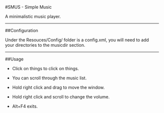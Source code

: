 #SMUS - Simple Music

A minimalistic music player.

---------------------------

##Configuration

Under the Resouces/Config/ folder is a config.xml, you will need to add your directories to the musicdir section.

---------------------------

##Usage

* Click on things to click on things.

* You can scroll through the music list.

* Hold right click and drag to move the window.

* Hold right click and scroll to change the volume.

* Alt+F4 exits.
